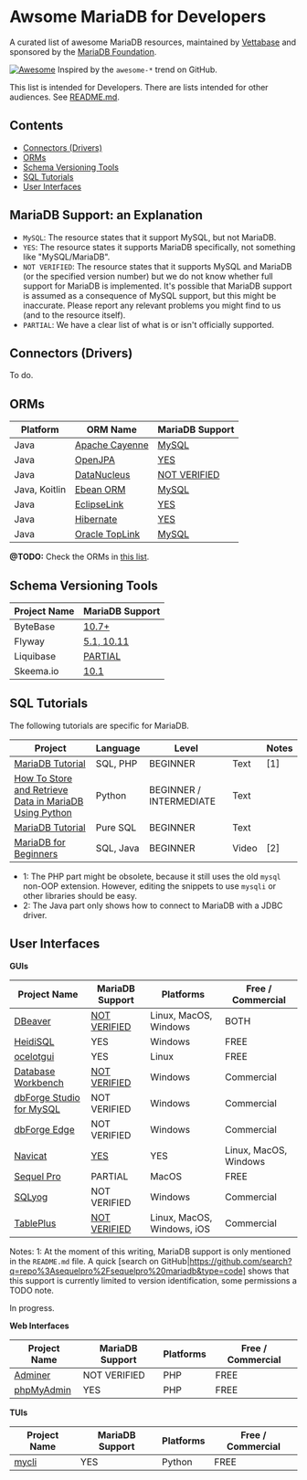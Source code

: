 # Awsome MariaDB for Developers

A curated list of awesome MariaDB resources, maintained by [Vettabase](https://vettabase.com) and sponsored by the [MariaDB Foundation](https://mariadb.org/).

[![Awesome](https://cdn.rawgit.com/sindresorhus/awesome/d7305f38d29fed78fa85652e3a63e154dd8e8829/media/badge.svg)](https://github.com/sindresorhus/awesome) Inspired by the `awesome-*` trend on GitHub.

This list is intended for Developers. There are lists intended for other audiences. See [README.md](README.md).

## Contents

- [Connectors (Drivers)](https://github.com/Vettabase/awesome-mariadb/blob/main/list-dev.md#connectors-drivers)
- [ORMs](https://github.com/Vettabase/awesome-mariadb/blob/main/list-dev.md#orms)
- [Schema Versioning Tools](https://github.com/Vettabase/awesome-mariadb/blob/main/list-dev.md#schema-versioning-tools)
- [SQL Tutorials](https://github.com/Vettabase/awesome-mariadb/blob/main/list-dev.md#sql-tutorials)
- [User Interfaces](https://github.com/Vettabase/awesome-mariadb/blob/main/list-dev.md#user-interfaces)

## MariaDB Support: an Explanation

- `MySQL`: The resource states that it support MySQL, but not MariaDB.
- `YES`: The resource states it supports MariaDB specifically, not something like "MySQL/MariaDB".
- `NOT VERIFIED`: The resource states that it supports MySQL and MariaDB (or the specified version number) but we do not know whether full support for MariaDB is implemented. It's possible that MariaDB support is assumed as a consequence of MySQL support, but this might be inaccurate. Please report any relevant problems you might find to us (and to the resource itself).
- `PARTIAL`: We have a clear list of what is or isn't officially supported.

## Connectors (Drivers)

To do.

## ORMs

| Platform    | ORM Name        | MariaDB Support |
| ----------- | --------------- | --------------- |
| Java        | [Apache Cayenne](https://cayenne.apache.org/)  | [MySQL](https://cayenne.apache.org/database-support.html)  |
| Java        | [OpenJPA](https://openjpa.apache.org/)   | [YES](https://openjpa.apache.org/builds/3.2.2/apache-openjpa/docs/#ref_guide_dbsetup_dbsupport) |
| Java        | [DataNucleus](https://www.datanucleus.org/)   | [NOT VERIFIED](https://www.datanucleus.org/products/accessplatform/datastores/datastores.html#rdbms) |
| Java, Koitlin  | [Ebean ORM](https://ebean.io/)   | [MySQL](https://ebean.io/docs/database/mysql/) |
| Java        | [EclipseLink](https://eclipse.dev/eclipselink/)   | [YES](https://eclipse.dev/eclipselink/documentation/4.0/concepts/concepts.html#APP_TL_EXT001) |
| Java        | [Hibernate](https://hibernate.org/orm/)   | [YES](https://github.com/hibernate/hibernate-orm/blob/main/dialects.adoc) |
| Java        | [Oracle TopLink](https://www.oracle.com/middleware/technologies/top-link.html)   | [MySQL](https://docs.oracle.com/cd/E15523_01/apirefs.1111/b32476/oracle/toplink/platform/database/package-summary.html) |

**@TODO:** Check the ORMs in [this list](https://en.wikipedia.org/wiki/List_of_object%E2%80%93relational_mapping_software).

## Schema Versioning Tools

| Project Name        | MariaDB Support |
| ------------------- | --------------- |
| ByteBase            | [10.7+](https://www.bytebase.com/docs/introduction/supported-databases/)
| Flyway              | [5.1, 10.11](https://documentation.red-gate.com/flyway/flyway-cli-and-api/supported-databases/mariadb)
| Liquibase           | [PARTIAL](https://www.liquibase.com/databases/mariadb-server)
| Skeema.io           | [10.1](https://www.skeema.io/docs/requirements/)


## SQL Tutorials

The following tutorials are specific for MariaDB.

| Project                                                               | Language         | Level            |                | Notes          |
|-----------------------------------------------------------------------|------------------|------------------|----------------|----------------|
| [MariaDB Tutorial](https://www.tutorialspoint.com/mariadb/)           | SQL, PHP         | BEGINNER         | Text           | [1]            |
| [How To Store and Retrieve Data in MariaDB Using Python](https://www.digitalocean.com/community/tutorials/how-to-store-and-retrieve-data-in-mariadb-using-python-on-ubuntu-18-04) | Python | BEGINNER / INTERMEDIATE | Text |
| [MariaDB Tutorial](https://www.javatpoint.com/mariadb-tutorial)       | Pure SQL         | BEGINNER         | Text           |                |
| [MariaDB for Beginners](https://www.youtube.com/watch?v=-ARMty_N0RU&list=PL3bGLnkkGnuUOB9YjjVDty6aCJApvkw8O&index=1) | SQL, Java | BEGINNER | Video | [2] |

- 1: The PHP part might be obsolete, because it still uses the old `mysql` non-OOP extension. However, editing the snippets to use `mysqli` or other libraries should be easy.
- 2: The Java part only shows how to connect to MariaDB with a JDBC driver.

## User Interfaces

**GUIs**

| Project Name                                                                | MariaDB Support                                 | Platforms             | Free / Commercial  |
|-----------------------------------------------------------------------------|-------------------------------------------------|-----------------------|--------------------|
| [DBeaver](https://dbeaver.io/)                                              | [NOT VERIFIED](https://dbeaver.com/databases/)  | Linux, MacOS, Windows | BOTH               |
| [HeidiSQL](https://www.heidisql.com/)                                       | YES                                             | Windows               | FREE               |
| [ocelotgui](http://ocelot.ca/)                                              | YES                                             | Linux                 | FREE               |
| [Database Workbench](https://www.upscene.com/database_workbench/) | [NOT VERIFIED](https://www.upscene.com/database_workbench/database-development-tool-for-mysql-and-mariadb)  | Windows               | Commercial         |
| [dbForge Studio for MySQL](https://www.devart.com/dbforge/mysql/studio/)    | NOT VERIFIED                                    | Windows               | Commercial         |
| [dbForge Edge](https://www.devart.com/dbforge/edge/features.html)           | NOT VERIFIED                                    | Windows               | Commercial         |
| [Navicat](https://www.navicat.com/)                                         | [YES]([https://www.navicat.com/en/products/navicat-for-mysql-feature-matrix](https://navicat.com/en/products/navicat-for-mariadb)) | YES | Linux, MacOS, Windows | Commercial |
| [Sequel Pro](https://www.sequelpro.com/)                                    | PARTIAL                                         | MacOS                 | FREE               |
| [SQLyog](https://webyog.com/product/sqlyog/)                                | NOT VERIFIED                                    | Windows               | Commercial         |
| [TablePlus](https://tableplus.com/)        | [NOT VERIFIED]([https://dbeaver.com/databases/](https://docs.tableplus.com/))  | Linux, MacOS, Windows, iOS | Commercial      |

Notes:
1: At the moment of this writing, MariaDB support is only mentioned in the `README.md` file. A quick [search on GitHub|https://github.com/search?q=repo%3Asequelpro%2Fsequelpro%20mariadb&type=code] shows that this support is currently limited to version identification, some permissions a TODO note.

In progress.

**Web Interfaces**

| Project Name                                                                | MariaDB Support                                 | Platforms             | Free / Commercial  |
|-----------------------------------------------------------------------------|-------------------------------------------------|-----------------------|--------------------|
| [Adminer](https://www.adminer.org/)                                         | NOT VERIFIED                                    | PHP                   | FREE               |
| [phpMyAdmin](https://www.phpmyadmin.net/)                                   | YES                                             | PHP                   | FREE               |

**TUIs**

| Project Name                                                                | MariaDB Support                                 | Platforms             | Free / Commercial  |
|-----------------------------------------------------------------------------|-------------------------------------------------|-----------------------|--------------------|
| [mycli](https://www.mycli.net/)                                             | YES                                             | Python                | FREE               |
